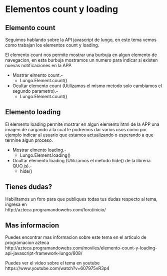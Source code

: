 Elementos count y loading
=============

<h2>Elemento count</h2>
<p>Seguimos hablando sobre la API javascript de lungo, en este tema vemos como trabajan los elementos count y loading.</p>
<p>El elemento count nos permite mostrar una burbuja en algun elemento de navegacion, en esta burbuja mostramos un numero para indicar si existen nuevas notificaciones en la APP.</p>
<ul>
	<li>Mostrar elmento count.-
		<ul>
			<li>Lungo.Element.count()</li>
		</ul>
	</li>
	<li>Ocultar elemento count (Utilizamos el mismo metodo solo cambiamos el segundo parametro).-
		<ul>
			<li>Lungo.Element.count()</li>
		</ul>
	</li>
</ul>

<h2>Elemento loading</h2>
<p>El elemento loading permite mostrar en algun elemento html de la APP una imagen de cargando a la cual le podremos dar varios usos como por ejemplo indicar al usuario que estamos actualizando o esperando a que termine algun proceso.</p>
<ul>
	<li>Mostrar elmento loading.-
		<ul>
			<li>Lungo.Element.loading()</li>
		</ul>
	</li>
	<li>Ocultar elemento loading (Utilizamos el metodo hide() de la libreria QUO.js).-
		<ul>
			<li>hide()</li>
		</ul>
	</li>
</ul>

<h2>Tienes dudas?</h2>
<p>Habilitamos un foro para que publiques todas tus dudas respecto al tema, ingresa en<br>
http://azteca.programandowebs.com/foro/inicio/</p>
<h2>Mas informacion</h2>
<p>Puedes encontrar mas informacion sobre este tema en el articulo de programacion azteca<br>
http://azteca.programandowebs.com/moviles/elemento-count-y-loading-api-javascript-framework-lungo/608/</p>
<p>Puedes ver el video sobre el tema en youtube<br>
https://www.youtube.com/watch?v=607975vR3p4</p>